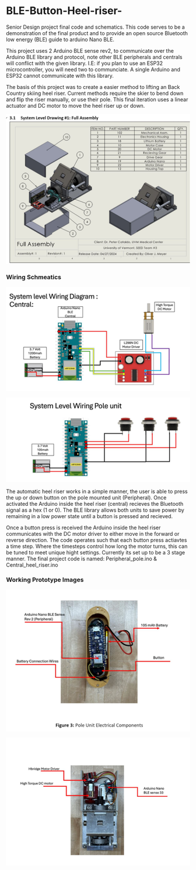 # BLE-Button-Heel-riser-
Senior Design project final code and schematics. This code serves to be a demonstration of the final product and to provide an open source Bluetooth low energy (BLE) guide to arduino Nano BLE. 

This project uses 2 Arduino BLE sense rev2, to communicate over the Arduino BLE library and protocol, note other BLE peripherals and centrals will conflict with the given library. I.E: if you plan to use an ESP32 microcontroller, you will need two to communciate. A single Arduino and ESP32 cannot communicate with this library. 

The basis of this project was to create a easier method to lifting an Back Country skiing heel riser. Current methods require the skier to bend down and flip the riser manually, or use their pole. This final iteration uses a linear actuator and DC motor to move the heel riser up or down. 

![alt text](solidworks_part.JPG)



### Wiring Schmeatics 

![alt text](heel_wire.JPG) 

![alt text](pole_wire.JPG)

The automatic heel riser works in a simple manner, the user is able to press the up or down button on the pole mounted unit (Peripheral). Once activated the Arduino inside the heel riser (central) recieves the Bluetooth signal as a hex (1 or 0). The BLE library allows both units to save power by remaining in a low power state until a button is pressed and recieved. 

Once a button press is received the Arduino inside the heel riser communicates with the DC motor driver to either move in the forward or reverse direction. The code operates such that each button press actiavtes a time step. Where the timesteps control how long the motor turns, this can be tuned to meet unique hight settings. Currently its set up to be a 3 stage manner. The final project code is named: 
Peripheral_pole.ino & Central_heel_riser.ino


### Working Prototype Images 

![alt text](pole_act.JPG)

![alt text](heel_riser_elc.JPG)
